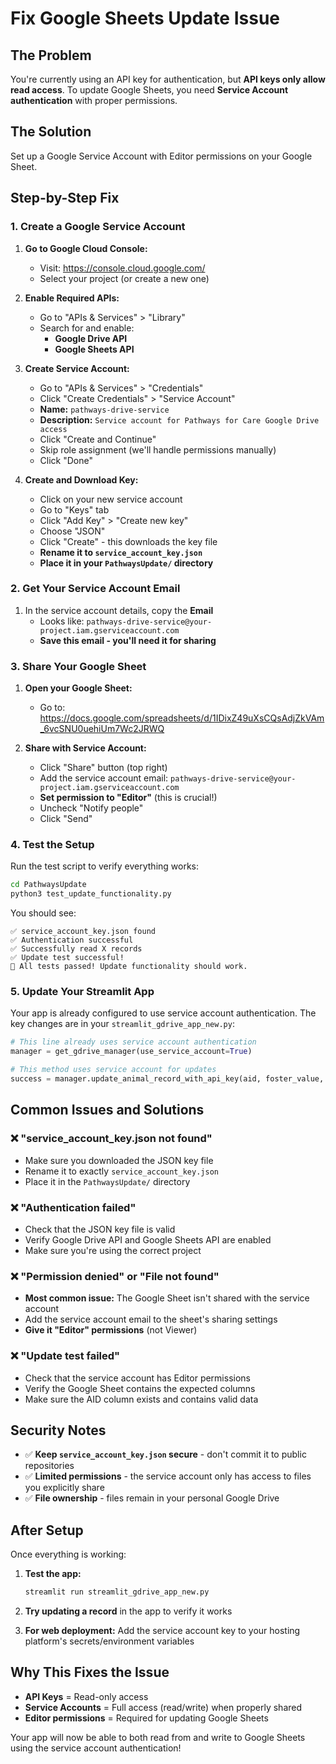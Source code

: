 # Fix Google Sheets Update Issue

## The Problem
You're currently using an API key for authentication, but **API keys only allow read access**. To update Google Sheets, you need **Service Account authentication** with proper permissions.

## The Solution
Set up a Google Service Account with Editor permissions on your Google Sheet.

## Step-by-Step Fix

### 1. Create a Google Service Account

1. **Go to Google Cloud Console:**
   - Visit: https://console.cloud.google.com/
   - Select your project (or create a new one)

2. **Enable Required APIs:**
   - Go to "APIs & Services" > "Library"
   - Search for and enable:
     - **Google Drive API**
     - **Google Sheets API**

3. **Create Service Account:**
   - Go to "APIs & Services" > "Credentials"
   - Click "Create Credentials" > "Service Account"
   - **Name:** `pathways-drive-service`
   - **Description:** `Service account for Pathways for Care Google Drive access`
   - Click "Create and Continue"
   - Skip role assignment (we'll handle permissions manually)
   - Click "Done"

4. **Create and Download Key:**
   - Click on your new service account
   - Go to "Keys" tab
   - Click "Add Key" > "Create new key"
   - Choose "JSON"
   - Click "Create" - this downloads the key file
   - **Rename it to `service_account_key.json`**
   - **Place it in your `PathwaysUpdate/` directory**

### 2. Get Your Service Account Email

1. In the service account details, copy the **Email**
   - Looks like: `pathways-drive-service@your-project.iam.gserviceaccount.com`
   - **Save this email - you'll need it for sharing**

### 3. Share Your Google Sheet

1. **Open your Google Sheet:**
   - Go to: https://docs.google.com/spreadsheets/d/1IDixZ49uXsCQsAdjZkVAm_6vcSNU0uehiUm7Wc2JRWQ

2. **Share with Service Account:**
   - Click "Share" button (top right)
   - Add the service account email: `pathways-drive-service@your-project.iam.gserviceaccount.com`
   - **Set permission to "Editor"** (this is crucial!)
   - Uncheck "Notify people"
   - Click "Send"

### 4. Test the Setup

Run the test script to verify everything works:

```bash
cd PathwaysUpdate
python3 test_update_functionality.py
```

You should see:
```
✅ service_account_key.json found
✅ Authentication successful
✅ Successfully read X records
✅ Update test successful!
🎉 All tests passed! Update functionality should work.
```

### 5. Update Your Streamlit App

Your app is already configured to use service account authentication. The key changes are in your `streamlit_gdrive_app_new.py`:

```python
# This line already uses service account authentication
manager = get_gdrive_manager(use_service_account=True)

# This method uses service account for updates
success = manager.update_animal_record_with_api_key(aid, foster_value, transfer_value, communications_value, new_note)
```

## Common Issues and Solutions

### ❌ "service_account_key.json not found"
- Make sure you downloaded the JSON key file
- Rename it to exactly `service_account_key.json`
- Place it in the `PathwaysUpdate/` directory

### ❌ "Authentication failed"
- Check that the JSON key file is valid
- Verify Google Drive API and Google Sheets API are enabled
- Make sure you're using the correct project

### ❌ "Permission denied" or "File not found"
- **Most common issue:** The Google Sheet isn't shared with the service account
- Add the service account email to the sheet's sharing settings
- **Give it "Editor" permissions** (not Viewer)

### ❌ "Update test failed"
- Check that the service account has Editor permissions
- Verify the Google Sheet contains the expected columns
- Make sure the AID column exists and contains valid data

## Security Notes

- ✅ **Keep `service_account_key.json` secure** - don't commit it to public repositories
- ✅ **Limited permissions** - the service account only has access to files you explicitly share
- ✅ **File ownership** - files remain in your personal Google Drive

## After Setup

Once everything is working:

1. **Test the app:**
   ```bash
   streamlit run streamlit_gdrive_app_new.py
   ```

2. **Try updating a record** in the app to verify it works

3. **For web deployment:** Add the service account key to your hosting platform's secrets/environment variables

## Why This Fixes the Issue

- **API Keys** = Read-only access
- **Service Accounts** = Full access (read/write) when properly shared
- **Editor permissions** = Required for updating Google Sheets

Your app will now be able to both read from and write to Google Sheets using the service account authentication! 